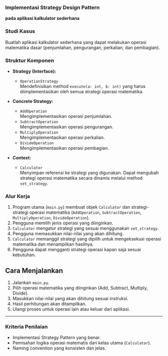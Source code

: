 ### Implementasi Strategy Design Pattern
**pada aplikasi kalkulator sederhana**

### Studi Kasus

Buatlah aplikasi kalkulator sederhana yang dapat melakukan operasi matematika dasar (penjumlahan, pengurangan, perkalian, dan pembagian).

### Struktur Komponen

- **Strategy (Interface):**  
  - `OperationStrategy`  
    Mendefinisikan method `execute(a: int, b: int)` yang harus diimplementasikan oleh semua strategi operasi matematika.

- **Concrete Strategy:**  
  - `AddOperation`  
    Mengimplementasikan operasi penjumlahan.
  - `SubtractOperation`  
    Mengimplementasikan operasi pengurangan.
  - `MultiplyOperation`  
    Mengimplementasikan operasi perkalian.
  - `DivideOperation`  
    Mengimplementasikan operasi pembagian.

- **Context:**  
  - `Calculator`  
    Menyimpan referensi ke strategi yang digunakan. Dapat mengubah strategi operasi matematika secara dinamis melalui method `set_strategy`.

### Alur Kerja

1. Program utama (`main.py`) membuat objek `Calculator` dan strategi-strategi operasi matematika (`AddOperation`, `SubtractOperation`, `MultiplyOperation`, `DivideOperation`).
2. Pengguna memilih jenis operasi yang diinginkan.
3. `Calculator` mengatur strategi yang sesuai menggunakan `set_strategy`.
4. Pengguna memasukkan nilai-nilai yang akan dihitung.
5. `Calculator` memanggil strategi yang dipilih untuk mengeksekusi operasi matematika dan menampilkan hasilnya.
6. Pengguna dapat mengganti strategi operasi kapan saja sesuai kebutuhan.

## Cara Menjalankan

1. Jalankan `main.py`.
2. Pilih operasi matematika yang diinginkan (Add, Subtract, Multiply, Divide).
3. Masukkan nilai-nilai yang akan dihitung sesuai instruksi.
4. Hasil perhitungan akan ditampilkan.
5. Ulangi proses untuk operasi lain atau keluar dari aplikasi.

---

### Kriteria Penilaian

- Implementasi Strategy Pattern yang benar.
- Pemisahan logika operasi matematis dari kelas utama (`Calculator`).
- Naming convention yang konsisten dan jelas.